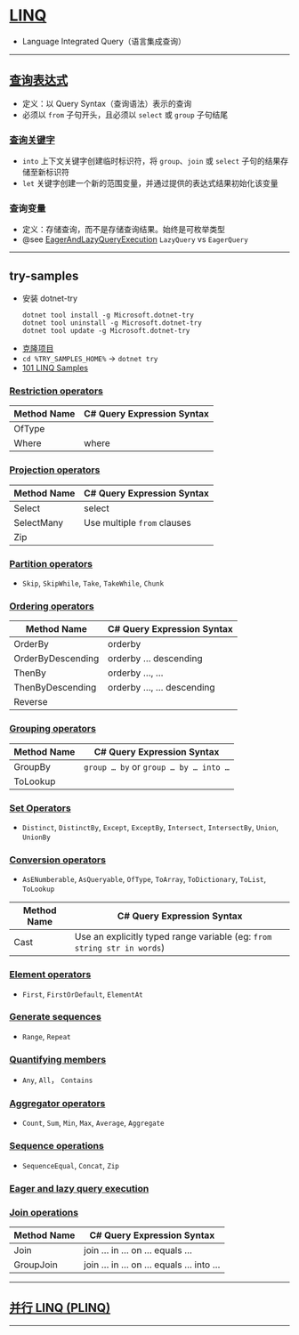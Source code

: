 # [LINQ](https://learn.microsoft.com/zh-cn/dotnet/csharp/linq/)
- Language Integrated Query（语言集成查询）
---
## [查询表达式](https://learn.microsoft.com/zh-cn/dotnet/csharp/linq/get-started/query-expression-basics)
- 定义：以 Query Syntax（查询语法）表示的查询
- 必须以 `from` 子句开头，且必须以 `select` 或 `group` 子句结尾
### [查询关键字](https://learn.microsoft.com/zh-cn/dotnet/csharp/language-reference/keywords/query-keywords)
- `into` 上下文关键字创建临时标识符，将 `group`、`join` 或 `select` 子句的结果存储至新标识符
- `let` 关键字创建一个新的范围变量，并通过提供的表达式结果初始化该变量
### 查询变量
- 定义：存储查询，而不是存储查询结果。始终是可枚举类型
- @see [EagerAndLazyQueryExecution](EagerAndLazyQueryExecution.cs) `LazyQuery` vs `EagerQuery`
---
## try-samples
- 安装 dotnet-try
    ```shell
    dotnet tool install -g Microsoft.dotnet-try
    dotnet tool uninstall -g Microsoft.dotnet-try
    dotnet tool update -g Microsoft.dotnet-try
    ```
- [克隆项目](https://github.com/dotnet/try-samples)
- `cd %TRY_SAMPLES_HOME%` → `dotnet try`
- [101 LINQ Samples](https://localhost:6291/101-linq-samples/index.md)
### [Restriction operators](RestrictionOperators.cs)
| Method Name | C# Query Expression Syntax |
|-------------|----------------------------|
| OfType      |                            |
| Where       | where                      |
### [Projection operators](ProjectionOperators.cs)
| Method Name | C# Query Expression Syntax  |
|-------------|-----------------------------|
| Select      | select                      |
| SelectMany  | Use multiple `from` clauses |
| Zip         |                             |
### [Partition operators](PartitionOperators.cs)
- `Skip`, `SkipWhile`, `Take`, `TakeWhile`, `Chunk`
### [Ordering operators](OrderingOperators.cs)
| Method Name       | C# Query Expression Syntax |
|-------------------|----------------------------|
| OrderBy           | orderby                    |
| OrderByDescending | orderby … descending       |
| ThenBy            | orderby …, …               |
| ThenByDescending  | orderby …, … descending    |
| Reverse           |                            |
### [Grouping operators](GroupingOperators.cs)
| Method Name | C# Query Expression Syntax            |
|-------------|---------------------------------------|
| GroupBy     | `group … by` or `group … by … into …` |
| ToLookup    |                                       |
### [Set Operators](SetOperators.cs)
- `Distinct`, `DistinctBy`, `Except`, `ExceptBy`, `Intersect`, `IntersectBy`, `Union`, `UnionBy`
### [Conversion operators](ConversionOperators.cs)
- `AsENumberable`, `AsQueryable`, `OfType`, `ToArray`, `ToDictionary`, `ToList`, `ToLookup`

| Method Name  | C# Query Expression Syntax                                              |
|--------------|-------------------------------------------------------------------------|
| Cast         | Use an explicitly typed range variable (eg: `from string str in words`) |
### [Element operators](ElementOperators.cs)
- `First`, `FirstOrDefault`, `ElementAt`
### [Generate sequences](GenerateSequences.cs)
- `Range`, `Repeat`
### [Quantifying members](QuantifyingMembers.cs)
- `Any`, `All`， `Contains`
### [Aggregator operators](AggregatorOperators.cs)
- `Count`, `Sum`, `Min`, `Max`, `Average`, `Aggregate`
### [Sequence operations](SequenceOperations.cs)
- `SequenceEqual`, `Concat`, `Zip`
### [Eager and lazy query execution](EagerAndLazyQueryExecution.cs)
### [Join operations](JoinOperations.cs)
| Method Name | C# Query Expression Syntax       |
|-------------|----------------------------------|
| Join        | join … in … on … equals …        |
| GroupJoin   | join … in … on … equals … into … |
---
## [并行 LINQ (PLINQ)](https://learn.microsoft.com/zh-cn/dotnet/standard/parallel-programming/introduction-to-plinq)

---
